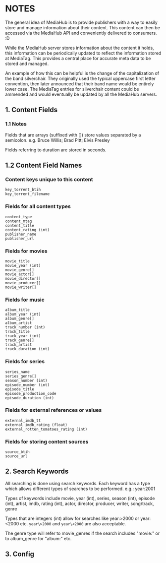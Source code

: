 # NOTES

The general idea of MediaHub is to provide publishers with a way to easily
store and manage information about their content. This content can then be
accessed via the MediaHub API and conveniently delivered to consumers. :D

While the MediaHub server stores information about the content it holds, this
information can be periodically updated to reflect the information stored at
MediaTag. This provides a central place for accurate meta data to be stored and
managed.

An example of how this can be helpful is the change of the capitalization of
the band silverchair. They originally used the typical uppercase first letter
convention, then later announced that their band name would be entirely lower
case. The MediaTag entries for silverchair content could be ammended and would
eventually be updated by all the MediaHub servers.


## 1. Content Fields

### 1.1 Notes
Fields that are arrays (suffixed with []) store values separated by a semicolon.
e.g. Bruce Willis; Brad Pitt; Elvis Presley

Fields referring to duration are stored in seconds.

## 1.2 Content Field Names

### Content keys unique to this content
    key_torrent_btih
    key_torrent_filename

### Fields for all content types
    content_type
    content_mtag
    content_title
    content_rating (int)
    publisher_name
    publisher_url

### Fields for movies
    movie_title
    movie_year (int)
    movie_genre[]
    movie_actor[]
    movie_director[]
    movie_producer[]
    movie_writer[]

### Fields for music
    album_title
    album_year (int)
    album_genre[]
    album_artist
    track_number (int)
    track_title
    track_year (int)
    track_genre[]
    track_artist
    track_duration (int)

### Fields for series
    series_name
    series_genre[]
    season_number (int)
    episode_number (int)
    episode_title
    episode_production_code
    episode_duration (int)

### Fields for external references or values
    external_imdb_tt
    external imdb_rating (float)
    external_rotten_tomatoes_rating (int)

### Fields for storing content sources
    source_btih
    source_url

## 2. Search Keywords
All searching is done using search keywords. Each keyword has a type which
allows different types of searches to be performed. e.g.: year:2001

Types of keywords include movie, year (int), series, season (int),
episode (int), artist, imdb, rating (int), actor, director, producer, writer,
song/track, genre

Types that are integers (int) allow for searches like year:>2000 or
year:<2000 etc. `year\>2000` and `year\<2000` are also acceptable.

The genre type will refer to movie_genres if the search includes "movie:" or to
album_genre for "album:" etc.

## 3. Config
